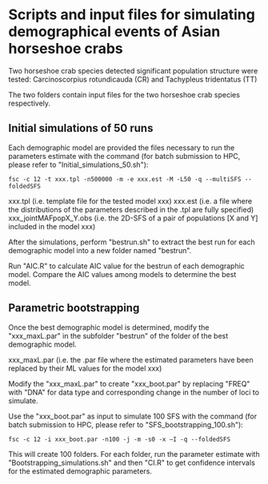 # Scripts and input files for simulating demographical events of Asian horseshoe crabs

Two horseshoe crab species detected significant population structure were tested: Carcinoscorpius rotundicauda (CR) and Tachypleus tridentatus (TT)

The two folders contain input files for the two horseshoe crab species respectively.

## Initial simulations of 50 runs

Each demographic model are provided the files necessary to run the parameters estimate with the command (for batch submission to HPC, please refer to "Initial_simulations_50.sh"):

```
fsc -c 12 -t xxx.tpl -n500000 -m -e xxx.est -M -L50 -q --multiSFS --foldedSFS
```

xxx.tpl (i.e. template file for the tested model xxx)
xxx.est (i.e. a file where the distributions of the parameters described in the .tpl are fully specified)
xxx_jointMAFpopX_Y.obs (i.e. the 2D-SFS of a pair of populations [X and Y] included in the model xxx)

After the simulations, perform "bestrun.sh" to extract the best run for each demographic model into a new folder named "bestrun".

Run "AIC.R" to calculate AIC value for the bestrun of each demographic model. Compare the AIC values among models to determine the best model.

## Parametric bootstrapping 

Once the best demographic model is determined, modify the "xxx_maxL.par" in the subfolder "bestrun" of the folder of the best demographic model.

xxx_maxL.par (i.e. the .par file where the estimated parameters have been replaced by their ML values for the model xxx)

Modify the "xxx_maxL.par" to create "xxx_boot.par" by replacing "FREQ" with "DNA" for data type and corresponding change in the number of loci to simulate.

Use the "xxx_boot.par" as input to simulate 100 SFS with the command (for batch submission to HPC, please refer to "SFS_bootstrapping_100.sh"):

```
fsc -c 12 -i xxx_boot.par -n100 -j -m -s0 -x –I -q --foldedSFS
```

This will create 100 folders. For each folder, run the parameter estimate with "Bootstrapping_simulations.sh" and then "CI.R" to get confidence intervals for the estimated demographic parameters.


